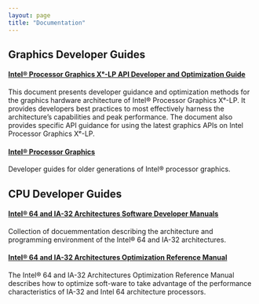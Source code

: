 ```yaml
---
layout: page
title: "Documentation"
---
```

<section class="box-container" markdown="1">

# Graphics Developer Guides

#### [Intel® Processor Graphics Xᵉ-LP API Developer and Optimization Guide](https://software.intel.com/content/www/us/en/develop/documentation/graphics-xe-lp-api-developer-optimization-guide/top.html)

This document presents developer guidance and optimization methods for the graphics hardware architecture of Intel® Processor Graphics Xᵉ-LP. It provides developers best practices to most effectively harness the architecture’s capabilities and peak performance. The document also provides specific API guidance for using the latest graphics APIs on Intel Processor Graphics Xᵉ-LP.

#### [Intel® Processor Graphics](https://software.intel.com/content/www/us/en/develop/articles/intel-graphics-developers-guides.html)

Developer guides for older generations of Intel® processor graphics.
</section>
<section class="box-container" markdown="1">

# CPU Developer Guides
#### [Intel® 64 and IA-32 Architectures Software Developer Manuals](https://www.intel.com/content/www/us/en/developer/articles/technical/intel-sdm.html)

Collection of docuemmentation describing the architecture and programming environment of the Intel® 64 and IA-32 architectures.

#### [Intel® 64 and IA-32 Architectures Optimization Reference Manual](https://www.intel.com/content/www/us/en/develop/download/intel-64-and-ia-32-architectures-optimization-reference-manual.html)

The Intel® 64 and IA-32 Architectures Optimization Reference Manual describes how to optimize soft-ware to take advantage of the performance characteristics of IA-32 and Intel 64 architecture processors.
</section>
